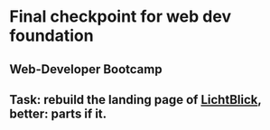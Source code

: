 # Final checkpoint for web dev foundation

## Web-Developer Bootcamp

## Task: rebuild the landing page of [LichtBlick](https://www.lichtblick.de), better: parts if it.
